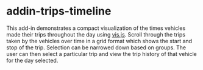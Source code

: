 # addin-trips-timeline

This add-in demonstrates a compact visualization of the times vehicles made their trips throughout the day using [vis.js](http://visjs.org/). Scroll through the trips taken by the vehicles over time in a grid format which shows the start and stop of the trip. Selection can be narrowed down based on groups. The user can then select a particular trip and view the trip history of that vehicle for the day selected.